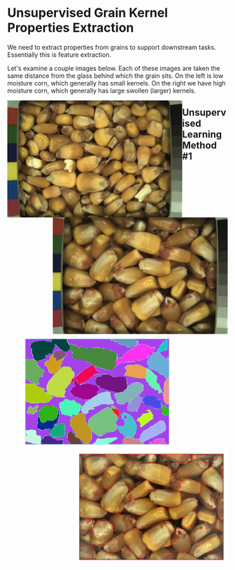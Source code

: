 # Unsupervised Grain Kernel Properties Extraction

We need to extract properties from grains to support downstream tasks.  Essentially this is feature extraction.

Let's examine a couple images below.  Each of these images are taken the same distance from the glass behind which the grain sits.  On the left is low moisture corn, which generally has small kernels.  On the right we have high moisture corn, which generally has large swollen (larger) kernels.


<img src="Data/NG3_GQ_Corn_11MC_59lbs_50F_2017-11-16_11-0-33_Sensor-1_Frame-36_Ts-1510851850.1548.png" width="400" hspace="0" align="left">  <img src="Data/NG3_GQ_Corn_32MC_53lbs_99F_2017-7-18_10-31-45_Sensor-1_Frame-32_Ts-1500374550.1573.png" width="400" align="right">  
  
## Unsupervised Learning Method #1


<img src="Data/high_moisture_corn_labels.png" width="350" hspace="30" align="left">  <img src="Data/high_moisture_overlay.png" width="350" hspace="0" align="right">
